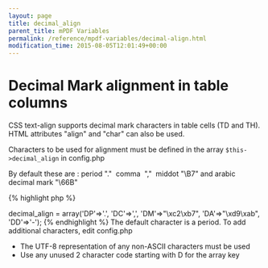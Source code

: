 ```yaml
---
layout: page
title: decimal_align
parent_title: mPDF Variables
permalink: /reference/mpdf-variables/decimal-align.html
modification_time: 2015-08-05T12:01:49+00:00
---
```


# Decimal Mark alignment in table columns

CSS text-align supports decimal mark characters in table cells (TD and TH). HTML attributes "align" and "char" can also be used.

Characters to be used for alignment must be defined in the array `$this->decimal_align` in <span class="filename">config.php</span>

By default these are : period "."  comma  ","  middot "\B7" and arabic decimal mark "\66B"

{% highlight php %}
<?php

$this->decimal_align = array('DP'=>'.', 'DC'=>',', 'DM'=>"\xc2\xb7", 'DA'=>"\xd9\xab", 'DD'=>'-');
{% endhighlight %}

The default character is a period.

To add additional characters, edit <span class="filename">config.php</span>

<ul>
<li>The UTF-8 representation of any non-ASCII characters must be used</li>
<li>Use any unused 2 character code starting with D for the array key</li>
</ul>
